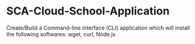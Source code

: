 # SCA-Cloud-School-Application
Create/Build a Command-line interface (CLI) application which will install the following softwares: wget, curl, Node.js
